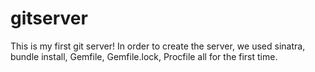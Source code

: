 # gitserver
This is my first git server! 
In order to create the server, we used sinatra, bundle install,
Gemfile, Gemfile.lock, Procfile all for the first time. 
